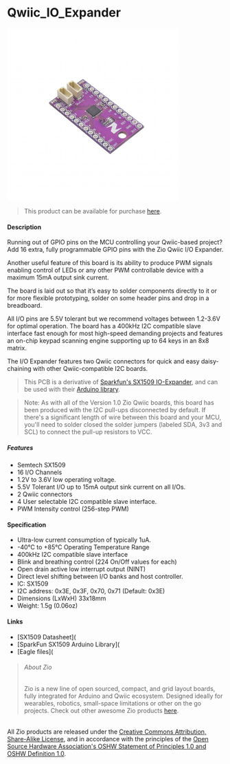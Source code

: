 # Qwiic_IO_Expander




![](io-expander.png)

> This product can be available for purchase [here](https://www.smart-prototyping.com/Zio-Qwiic-IO-Expander.html).


#### Description

Running out of GPIO pins on the MCU controlling your Qwiic-based project? Add 16 extra, fully programmable GPIO pins with the Zio Qwiic I/O Expander. 

Another useful feature of this board is its ability to produce PWM signals enabling control of LEDs or any other PWM controllable device with a maximum 15mA output sink current.

The board is laid out so that it’s easy to solder components directly to it or for more flexible prototyping, solder on some header pins and drop in a breadboard. 

All I/O pins are 5.5V tolerant but we recommend voltages between 1.2-3.6V for optimal operation. The board has a 400kHz I2C compatible slave interface fast enough for most high-speed demanding projects and features an on-chip keypad scanning engine supporting up to 64 keys in an 8x8 matrix.

The I/O Expander features two Qwiic connectors for quick and easy daisy-chaining with other Qwiic-compatible I2C boards. 

> This PCB is a derivative of [Sparkfun's SX1509 IO-Expander](https://github.com/sparkfun/SX1509_IO-Expander), and can be used with their [Arduino library](https://github.com/sparkfun/SparkFun_SX1509_Arduino_Library).


> Note: As with all of the Version 1.0 Zio Qwiic boards, this board has been produced with the I2C pull-ups disconnected by default. If there's a significant length of wire between this board and your MCU, you'll need to solder closed the solder jumpers (labeled SDA, 3v3 and SCL) to connect the pull-up resistors to VCC.


##### Features

* Semtech SX1509
* 16 I/O Channels
* 1.2V to 3.6V low operating voltage.
* 5.5V Tolerant I/O up to 15mA output sink current on all I/Os.
* 2 Qwiic connectors
* 4 User selectable I2C compatible slave interface.
* PWM Intensity control (256-step PWM)




#### Specification

* Ultra-low current consumption of typically 1uA.
* -40°C to +85°C Operating Temperature Range
* 400kHz I2C compatible slave interface
* Blink and breathing control (224 On/Off values for each)
* Open drain active low interrupt output (NINT)
* Direct level shifting between I/O banks and host controller.
* IC: SX1509
* I2C address: 0x3E, 0x3F, 0x70, 0x71 (Default: 0x3E)
* Dimensions (LxWxH) 33x18mm
* Weight: 1.5g (0.06oz)



#### Links

* [SX1509 Datasheet](
* [SparkFun SX1509 Arduino Library](
* [Eagle files](









> ###### About Zio
> Zio is a new line of open sourced, compact, and grid layout boards, fully integrated for Arduino and Qwiic ecosystem. Designed ideally for wearables, robotics, small-space limitations or other on the go projects. Check out other awesome Zio products [here](https://www.smart-prototyping.com/Zio).



###### 

All Zio products are released under the [Creative Commons Attribution, Share-Alike License](https://creativecommons.org/licenses/by-sa/4.0/), and in accordance with the principles of the [Open Source Hardware Association's OSHW Statement of Principles 1.0 and OSHW Definition 1.0](https://www.oshwa.org/definition/).

